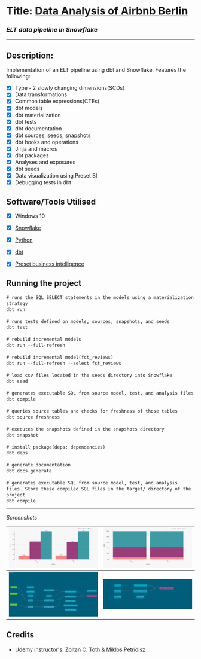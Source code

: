 # Title: [Data Analysis of Airbnb Berlin](http://insideairbnb.com/berlin/)
### _ELT data pipeline in Snowflake_


---
## Description: 
Implementation of an ELT pipeline using dbt and Snowflake. Features the following:
- [x] Type - 2 slowly changing dimensions(SCDs)
- [x] Data transformations
- [x] Common table expressions(CTEs)
- [x] dbt models
- [x] dbt materialization
- [x] dbt tests
- [x] dbt documentation
- [x] dbt sources, seeds, snapshots
- [x] dbt hooks and operations
- [x] Jinja and macros
- [x] dbt packages
- [x] Analyses and exposures
- [x] dbt seeds
- [x] Data visualization using Preset BI
- [x] Debugging tests in dbt

## Software/Tools Utilised
- [x] Windows 10
- [x] [Snowflake](https://www.snowflake.com/login/)
- [x] [Python](https://www.python.org/downloads/release/python-3913/)
- [x] [dbt](https://docs.getdbt.com/)
- [x] [Preset business intelligence](https://preset.io/use-cases/internal-bi/)


## Running the project
```
# runs the SQL SELECT statements in the models using a materialization strategy
dbt run

# runs tests defined on models, sources, snapshots, and seeds
dbt test

# rebuild incremental models
dbt run --full-refresh

# rebuild incremental model(fct_reviews)
dbt run --full-refresh --select fct_reviews

# load csv files located in the seeds directory into Snowflake
dbt seed

# generates executable SQL from source model, test, and analysis files
dbt compile

# queries source tables and checks for freshness of those tables
dbt source freshness

# executes the snapshots defined in the snapshots directory
dbt snapshot

# install package(deps: dependencies)
dbt deps

# generate documentation
dbt docs generate

# generates executable SQL from source model, test, and analysis files. Store these compiled SQL files in the target/ directory of the project
dbt compile
```

---

*Screenshots* 

![Screenshots](img/barchart-main.jpg) | ![Screenshots](img/stackedchart-main.jpg) 
-------------------------- | --------------------------
![Screenshots](img/dag-dashboard.png) | ![Screenshots](img/lineage-graph.png)



## Credits 
* [Udemy instructor's: Zoltan C. Toth & Miklos Petridisz](https://www.udemy.com/course/complete-dbt-data-build-tool-bootcamp-zero-to-hero-learn-dbt/?referralCode=659B6722C93EF4096D11)
